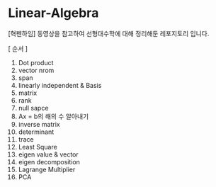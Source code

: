 # Linear-Algebra

[혁펜하임] 동영상을 참고하여 선형대수학에 대해 정리해둔 레포지토리 입니다.


[ 순서 ]
1. Dot product <br>
2. vector nrom <br>
3. span <br>
4. linearly independent & Basis <br>
5. matrix <br>
6. rank <br>
7. null sapce <br>
8. Ax = b의 해의 수 알아내기 <br>
9. inverse matrix <br>
10. determinant <br>
11. trace <br>
12. Least Square <br>
13. eigen value & vector <br>
14. eigen decomposition <br>
15. Lagrange Multiplier <br>
16. PCA <br>
